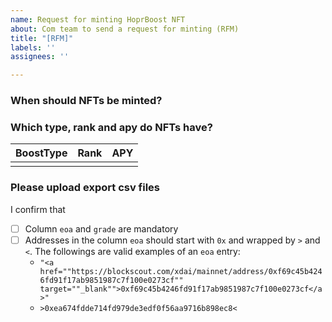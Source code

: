 ```yaml
---
name: Request for minting HoprBoost NFT
about: Com team to send a request for minting (RFM)
title: "[RFM]"
labels: ''
assignees: ''

---
```


### When should NFTs be minted?
<!---
E.g. Oct 24 2021
-->

### Which type, rank and apy do NFTs have?
<!---
E.g.
| BoostType     | Rank    | APY |
|---------------|---------|-----|
| Wildhorn_v2   | diamond | 7.5 |
| Wildhorn_v2   | gold    | 6   |
| PuzzleHunt_v2 | gold_w2 | 4   |
-->
| BoostType 	| Rank 	| APY 	|
|-----------	|------	|-----	|
|           	|      	|     	|

### Please upload export csv files
<!---
[sample csv file](https://github.com/hoprnet/hopr-stake/blob/main/json/export.csv)
-->
I confirm that
- [ ] Column `eoa` and `grade` are mandatory
- [ ] Addresses in the column `eoa` should start with `0x` and wrapped by `>` and `<`. The followings are valid examples of an `eoa` entry: 
    - `"<a href=""https://blockscout.com/xdai/mainnet/address/0xf69c45b4246fd91f17ab9851987c7f100e0273cf"" target=""_blank"">0xf69c45b4246fd91f17ab9851987c7f100e0273cf</a>"` 
    - `>0xea674fdde714fd979de3edf0f56aa9716b898ec8<`
